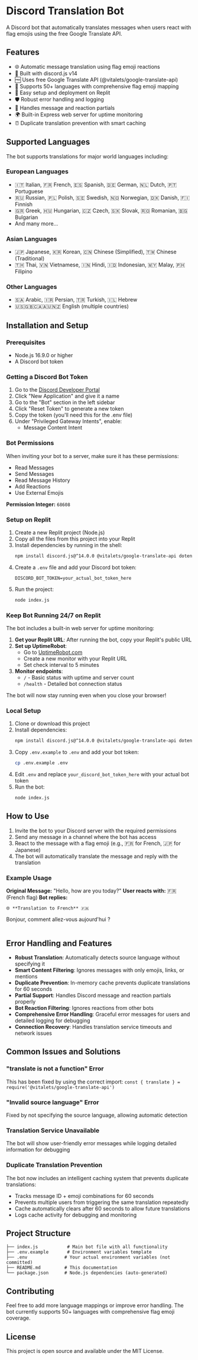 # Discord Translation Bot

A Discord bot that automatically translates messages when users react with flag emojis using the free Google Translate API.

## Features

- 🌐 Automatic message translation using flag emoji reactions
- 🚀 Built with discord.js v14
- 🆓 Uses free Google Translate API (@vitalets/google-translate-api)
- 🏴 Supports 50+ languages with comprehensive flag emoji mapping
- 🔧 Easy setup and deployment on Replit
- 🛡️ Robust error handling and logging
- 📝 Handles message and reaction partials
- 🌍 Built-in Express web server for uptime monitoring
- ⏰ Duplicate translation prevention with smart caching

## Supported Languages

The bot supports translations for major world languages including:

### European Languages
- 🇮🇹 Italian, 🇫🇷 French, 🇪🇸 Spanish, 🇩🇪 German, 🇳🇱 Dutch, 🇵🇹 Portuguese
- 🇷🇺 Russian, 🇵🇱 Polish, 🇸🇪 Swedish, 🇳🇴 Norwegian, 🇩🇰 Danish, 🇫🇮 Finnish
- 🇬🇷 Greek, 🇭🇺 Hungarian, 🇨🇿 Czech, 🇸🇰 Slovak, 🇷🇴 Romanian, 🇧🇬 Bulgarian
- And many more...

### Asian Languages
- 🇯🇵 Japanese, 🇰🇷 Korean, 🇨🇳 Chinese (Simplified), 🇹🇼 Chinese (Traditional)
- 🇹🇭 Thai, 🇻🇳 Vietnamese, 🇮🇳 Hindi, 🇮🇩 Indonesian, 🇲🇾 Malay, 🇵🇭 Filipino

### Other Languages
- 🇸🇦 Arabic, 🇮🇷 Persian, 🇹🇷 Turkish, 🇮🇱 Hebrew
- 🇺🇸🇬🇧🇨🇦🇦🇺🇳🇿 English (multiple countries)

## Installation and Setup

### Prerequisites
- Node.js 16.9.0 or higher
- A Discord bot token

### Getting a Discord Bot Token

1. Go to the [Discord Developer Portal](https://discord.com/developers/applications)
2. Click "New Application" and give it a name
3. Go to the "Bot" section in the left sidebar
4. Click "Reset Token" to generate a new token
5. Copy the token (you'll need this for the .env file)
6. Under "Privileged Gateway Intents", enable:
   - Message Content Intent

### Bot Permissions

When inviting your bot to a server, make sure it has these permissions:
- Read Messages
- Send Messages
- Read Message History
- Add Reactions
- Use External Emojis

**Permission Integer:** `68608`

### Setup on Replit

1. Create a new Replit project (Node.js)
2. Copy all the files from this project into your Replit
3. Install dependencies by running in the shell:
   ```bash
   npm install discord.js@^14.0.0 @vitalets/google-translate-api dotenv express
   ```
4. Create a `.env` file and add your Discord bot token:
   ```env
   DISCORD_BOT_TOKEN=your_actual_bot_token_here
   ```
5. Run the project:
   ```bash
   node index.js
   ```

### Keep Bot Running 24/7 on Replit

The bot includes a built-in web server for uptime monitoring:

1. **Get your Replit URL**: After running the bot, copy your Replit's public URL
2. **Set up UptimeRobot**: 
   - Go to [UptimeRobot.com](https://uptimerobot.com)
   - Create a new monitor with your Replit URL
   - Set check interval to 5 minutes
3. **Monitor endpoints**:
   - `/` - Basic status with uptime and server count
   - `/health` - Detailed bot connection status

The bot will now stay running even when you close your browser!

### Local Setup

1. Clone or download this project
2. Install dependencies:
   ```bash
   npm install discord.js@^14.0.0 @vitalets/google-translate-api dotenv
   ```
3. Copy `.env.example` to `.env` and add your bot token:
   ```bash
   cp .env.example .env
   ```
4. Edit `.env` and replace `your_discord_bot_token_here` with your actual bot token
5. Run the bot:
   ```bash
   node index.js
   ```

## How to Use

1. Invite the bot to your Discord server with the required permissions
2. Send any message in a channel where the bot has access
3. React to the message with a flag emoji (e.g., 🇫🇷 for French, 🇯🇵 for Japanese)
4. The bot will automatically translate the message and reply with the translation

### Example Usage

**Original Message:** "Hello, how are you today?"
**User reacts with:** 🇫🇷 (French flag)
**Bot replies:** 
```
🌐 **Translation to French** 🇫🇷
```
Bonjour, comment allez-vous aujourd'hui ?
```
```

## Error Handling and Features

- **Robust Translation**: Automatically detects source language without specifying it
- **Smart Content Filtering**: Ignores messages with only emojis, links, or mentions
- **Duplicate Prevention**: In-memory cache prevents duplicate translations for 60 seconds
- **Partial Support**: Handles Discord message and reaction partials properly
- **Bot Reaction Filtering**: Ignores reactions from other bots
- **Comprehensive Error Handling**: Graceful error messages for users and detailed logging for debugging
- **Connection Recovery**: Handles translation service timeouts and network issues

## Common Issues and Solutions

### "translate is not a function" Error
This has been fixed by using the correct import: `const { translate } = require('@vitalets/google-translate-api')`

### "Invalid source language" Error
Fixed by not specifying the source language, allowing automatic detection

### Translation Service Unavailable
The bot will show user-friendly error messages while logging detailed information for debugging

### Duplicate Translation Prevention
The bot now includes an intelligent caching system that prevents duplicate translations:
- Tracks message ID + emoji combinations for 60 seconds
- Prevents multiple users from triggering the same translation repeatedly
- Cache automatically clears after 60 seconds to allow future translations
- Logs cache activity for debugging and monitoring

## Project Structure

```
├── index.js           # Main bot file with all functionality
├── .env.example       # Environment variables template
├── .env              # Your actual environment variables (not committed)
├── README.md         # This documentation
└── package.json      # Node.js dependencies (auto-generated)
```

## Contributing

Feel free to add more language mappings or improve error handling. The bot currently supports 50+ languages with comprehensive flag emoji coverage.

## License

This project is open source and available under the MIT License.
